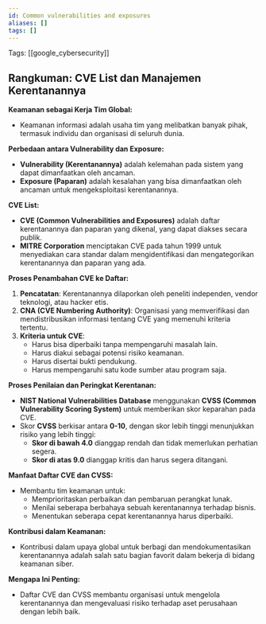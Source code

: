 ```yaml
---
id: Common vulnerabilities and exposures
aliases: []
tags: []
---
```


Tags: [[google_cybersecurity]]

## Rangkuman: CVE List dan Manajemen Kerentanannya

**Keamanan sebagai Kerja Tim Global:**
- Keamanan informasi adalah usaha tim yang melibatkan banyak pihak, termasuk individu dan organisasi di seluruh dunia.

**Perbedaan antara Vulnerability dan Exposure:**
- **Vulnerability (Kerentanannya)** adalah kelemahan pada sistem yang dapat dimanfaatkan oleh ancaman.
- **Exposure (Paparan)** adalah kesalahan yang bisa dimanfaatkan oleh ancaman untuk mengeksploitasi kerentanannya.

**CVE List:**
- **CVE (Common Vulnerabilities and Exposures)** adalah daftar kerentanannya dan paparan yang dikenal, yang dapat diakses secara publik.
- **MITRE Corporation** menciptakan CVE pada tahun 1999 untuk menyediakan cara standar dalam mengidentifikasi dan mengategorikan kerentanannya dan paparan yang ada.

**Proses Penambahan CVE ke Daftar:**
1. **Pencatatan**: Kerentanannya dilaporkan oleh peneliti independen, vendor teknologi, atau hacker etis.
2. **CNA (CVE Numbering Authority)**: Organisasi yang memverifikasi dan mendistribusikan informasi tentang CVE yang memenuhi kriteria tertentu.
3. **Kriteria untuk CVE**:
   - Harus bisa diperbaiki tanpa mempengaruhi masalah lain.
   - Harus diakui sebagai potensi risiko keamanan.
   - Harus disertai bukti pendukung.
   - Harus mempengaruhi satu kode sumber atau program saja.

**Proses Penilaian dan Peringkat Kerentanan:**
- **NIST National Vulnerabilities Database** menggunakan **CVSS (Common Vulnerability Scoring System)** untuk memberikan skor keparahan pada CVE.
- Skor **CVSS** berkisar antara **0-10**, dengan skor lebih tinggi menunjukkan risiko yang lebih tinggi:
  - **Skor di bawah 4.0** dianggap rendah dan tidak memerlukan perhatian segera.
  - **Skor di atas 9.0** dianggap kritis dan harus segera ditangani.

**Manfaat Daftar CVE dan CVSS:**
- Membantu tim keamanan untuk:
  - Memprioritaskan perbaikan dan pembaruan perangkat lunak.
  - Menilai seberapa berbahaya sebuah kerentanannya terhadap bisnis.
  - Menentukan seberapa cepat kerentanannya harus diperbaiki.

**Kontribusi dalam Keamanan:**
- Kontribusi dalam upaya global untuk berbagi dan mendokumentasikan kerentanannya adalah salah satu bagian favorit dalam bekerja di bidang keamanan siber.

**Mengapa Ini Penting:**
- Daftar CVE dan CVSS membantu organisasi untuk mengelola kerentanannya dan mengevaluasi risiko terhadap aset perusahaan dengan lebih baik.

